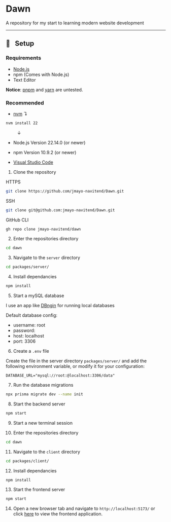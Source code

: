 # Dawn

A repository for my start to learning modern website development

---

## 🛫 &nbsp; Setup

### Requirements

-   [Node.js](https://nodejs.org/)
-   npm (Comes with Node.js)
-   Text Editor

**Notice**: [pnpm](https://pnpm.io/) and [yarn](https://yarnpkg.com/) are untested.

### Recommended

-   [nvm](https://github.com/nvm-sh/nvm) &#8628;

```bash
nvm install 22
```

&emsp; &emsp; &#8595;

-   Node.js Version 22.14.0 (or newer)
-   npm Version 10.9.2 (or newer)

-   [Visual Studio Code](https://code.visualstudio.com/)

1. Clone the repository

HTTPS

```bash
git clone https://github.com/jmayo-navitend/Dawn.git
```

SSH

```bash
git clone git@github.com:jmayo-navitend/Dawn.git
```

GitHub CLI

```bash
gh repo clone jmayo-navitend/dawn
```

2. Enter the repositories directory

```bash
cd dawn
```

3. Navigate to the `server` directory

```bash
cd packages/server/
```

4. Install dependancies

```bash
npm install
```

5. Start a mySQL database

I use an app like [DBngin](https://dbngin.com/) for running local databases

Default database config:

-   username: root
-   password:
-   host: localhost
-   port: 3306

6. Create a `.env` file

Create the file in the server directory `packages/server/` and add the following environment variable, or modify it for your configuration:

```
DATABASE_URL="mysql://root:@localhost:3306/data"
```

7. Run the database migrations

```bash
npx prisma migrate dev --name init
```

8. Start the backend server

```bash
npm start
```

9. Start a new terminal session

10. Enter the repositories directory

```bash
cd dawn
```

11. Navigate to the `client` directory

```bash
cd packages/client/
```

12. Install dependancies

```bash
npm install
```

13. Start the frontend server

```bash
npm start
```

14. Open a new browser tab and navigate to `http://localhost:5173/` or click [here](http://localhost:5173/) to view the frontend application.
